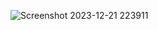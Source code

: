 ![Screenshot 2023-12-21 223911](https://github.com/Narayan-Thakare/DASHBORD/assets/113063658/9ab245e1-aead-4982-a095-77739f6a88e4)

